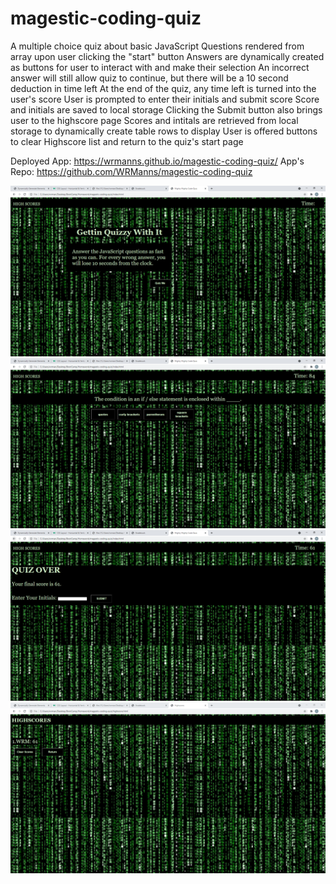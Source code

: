 # magestic-coding-quiz
A multiple choice quiz about basic JavaScript
Questions rendered from array upon user clicking the "start" button
Answers are dynamically created as buttons for user to interact with and make their selection
An incorrect answer will still allow quiz to continue, but there will be a 10 second deduction in time left
At the end of the quiz, any time left is turned into the user's score
User is prompted to enter their initials and submit score
Score and initials are saved to local storage
Clicking the Submit button also brings user to the highscore page
Scores and intitals are retrieved from local storage to dynamically create table rows to display
User is offered buttons to clear Highscore list and return to the quiz's start page

Deployed App: https://wrmanns.github.io/magestic-coding-quiz/
App's Repo: https://github.com/WRManns/magestic-coding-quiz

![JSCodeQuiz_scrnshot1](./Assets/images/Screenshots/Code_Quiz-ScrnShot1.PNG)
![JSCodeQuiz_scrnshot2](./Assets/images/Screenshots/Code_Quiz-ScrnShot2.PNG)
![JSCodeQuiz_scrnshot3](./Assets/images/Screenshots/Code_Quiz-ScrnShot3.PNG)
![JSCodeQuiz_scrnshot4](./Assets/images/Screenshots/Code_Quiz-ScrnShot4.PNG)